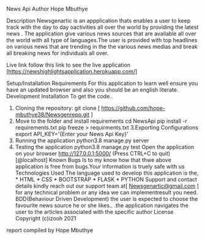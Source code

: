 News Api
Author
Hope Mbuthye

Description
Newsgenartic is an appplication thats enables a user  to keep track with the day to day oactivities all over the world by providing the latest news . The application give various  news sources that are available all over the world with all type of languages.The user is provided with top headlines on various news that are trending in the the various news medias
 and break all breaking news for individuals all over.

Live link
follow this link to see the live application [https://newshighlightsapplication.herokuapp.com/]


Setup/Installation Requirements
For this application to learn well ensure you have an updated browser and also you should be an english literate. Development Installation
To get the code..
1. Cloning the repository:
git clone [ https://github.com/hope-mbuthye38/Newsgenrepo.git ]
2. Move to the folder and install requirements
cd NewsApi pip install -r requirements.txt pip freeze > requirments.txt
3.Exporting Configurations
export API_KEY='{Enter your News Api Key}'
4. Running the application
python3.8 manage.py server
5. Testing the application
python3.8 manage.py test
Open the application on your browser http://127.0.0.1:5000/ (Press CTRL+C to quit)  [@localhost]
Known Bugs
Is to my know how that thwe above application is free from bugs.Your information is truely safe with us
Technologies Used
The language used to develop this application is the, * HTML * CSS * BOOTSTRAP * FLASK * PYTHON
Support and contact details
kindly reach out our support team at[ Newsgenartic@gmail.com ] for any technical problem or any idea we can implementresult you need.
BDD(Behaviour Driven Development)
the user is expected to choose the favourite news source he or she likes.. .the application navigates the user to the articles associated with the specific author License
Copyright (c)izooh 2021


report compiled by Hope Mbuthye










